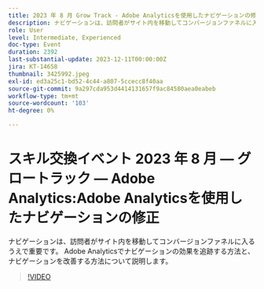 ```yaml
---
title: 2023 年 8 月 Grow Track - Adobe Analyticsを使用したナビゲーションの修正
description: ナビゲーションは、訪問者がサイト内を移動してコンバージョンファネルに入るうえで重要です。 Adobe Analyticsでナビゲーションの効果を追跡する方法と、ナビゲーションを改善する方法について説明します。
role: User
level: Intermediate, Experienced
doc-type: Event
duration: 2392
last-substantial-update: 2023-12-11T00:00:00Z
jira: KT-14658
thumbnail: 3425992.jpeg
exl-id: ed3a25c1-bd52-4c44-a807-5ccecc8f40aa
source-git-commit: 9a297cda953d4414131657f9ac84580aea0eabeb
workflow-type: tm+mt
source-wordcount: '103'
ht-degree: 0%

---
```


# スキル交換イベント 2023 年 8 月 — グロートラック — Adobe Analytics:Adobe Analyticsを使用したナビゲーションの修正

ナビゲーションは、訪問者がサイト内を移動してコンバージョンファネルに入るうえで重要です。 Adobe Analyticsでナビゲーションの効果を追跡する方法と、ナビゲーションを改善する方法について説明します。

>[!VIDEO](https://video.tv.adobe.com/v/3425992/?learn=on)
